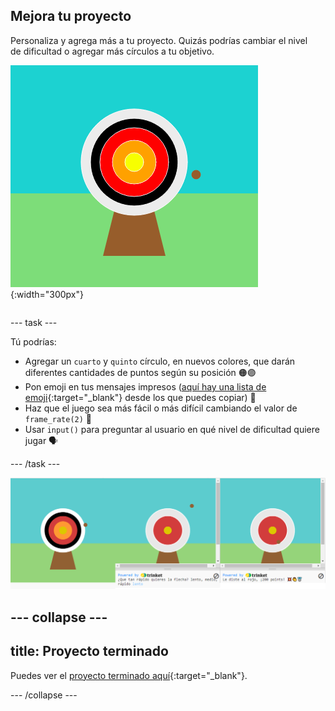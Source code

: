 ## Mejora tu proyecto

<div style="display: flex; flex-wrap: wrap">
<div style="flex-basis: 200px; flex-grow: 1; margin-right: 15px;">
Personaliza y agrega más a tu proyecto. Quizás podrías cambiar el nivel de dificultad o agregar más círculos a tu objetivo.
</div>
<div>

![El área de salida muestra un objetivo con cinco círculos.](images/five_circles.png){:width="300px"}

</div>
</div>

--- task ---

Tú podrías:

+ Agregar un `cuarto` y `quinto` círculo, en nuevos colores, que darán diferentes cantidades de puntos según su posición 🟠🟣
+ Pon emoji en tus mensajes impresos ([aquí hay una lista de emoji](https://unicode.org/emoji/charts/full-emoji-list.html){:target="_blank"} desde los que puedes copiar) 🎯
+ Haz que el juego sea más fácil o más difícil cambiando el valor de `frame_rate(2)` 💨
+ Usar `input()` para preguntar al usuario en qué nivel de dificultad quiere jugar 🗣️

--- /task ---

![Ideas de proyectos mejorados: uno con cinco círculos, uno con una pregunta de entrada de dificultad, uno con emoji en el mensaje de puntos.](images/upgrade-ideas.png)

--- collapse ---
---
title: Proyecto terminado
---

Puedes ver el [proyecto terminado aquí](https://trinket.io/python/f686c82d8a){:target="_blank"}.

--- /collapse ---

